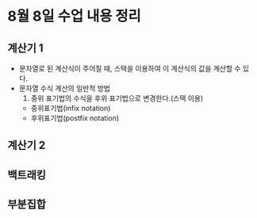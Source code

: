 # 8월 8일 수업 내용 정리
## 계산기 1
- 문자열로 된 계산식이 주어질 때, 스택을 이용하여 이 계산식의 값을 계산할 수 있다.
- 문자열 수식 계산의 일반적 방법
    1. 중위 표기법의 수식을 후위 표기법으로 변경한다.(스택 이용)
    - 중위표기법(infix notation)
    - 후위표기법(postfix notation)


## 계산기 2



## 백트래킹



## 부분집합

